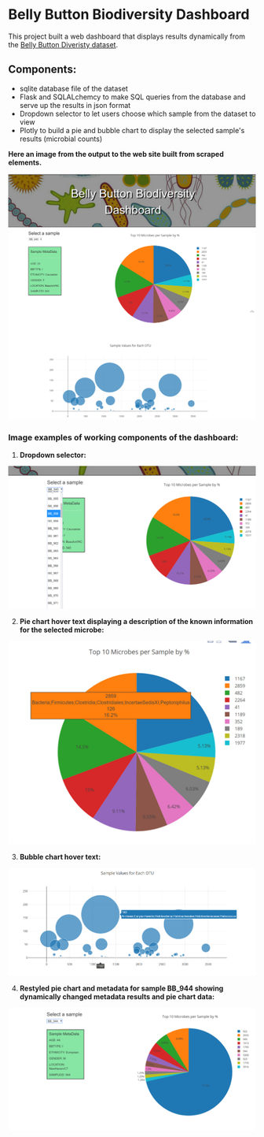 # Belly Button Biodiversity Dashboard

This project built a web dashboard that displays results dynamically from the [Belly Button Diveristy dataset](http://robdunnlab.com/projects/belly-button-biodiversity/).

## Components:
* sqlite database file of the dataset
* Flask and SQLALchemcy to make SQL queries from the database and serve up the results in json format
* Dropdown selector to let users choose which sample from the dataset to view
* Plotly to build a pie and bubble chart to display the selected sample's results (microbial counts)

__Here an image from the output to the web site built from scraped elements.__

![web display image](images/screen.jpg)

### Image examples of working components of the dashboard:

1. __Dropdown selector:__

![dropdown selector](images/selector.jpg)


2. __Pie chart hover text displaying a description of the known information for the selected microbe:__

![pie chart hover](images/pie-hover.jpg)


3. __Bubble chart hover text:__

![bubble chart hover](images/bubble_hover.jpg)


4. __Restyled pie chart and metadata for sample BB_944 showing dynamically changed metadata results and pie chart data:__

![dynamically changed results](images/sample_change.jpg)
